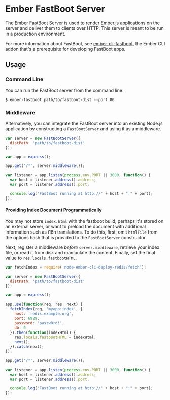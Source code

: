 # Ember FastBoot Server

The Ember FastBoot Server is used to render Ember.js applications on the
server and deliver them to clients over HTTP. This server is meant to be
run in a production environment.

For more information about FastBoot, see
[ember-cli-fastboot][ember-cli-fastboot], the Ember CLI addon that's a
prerequisite for developing FastBoot apps.

[ember-cli-fastboot]: https://github.com/tildeio/ember-cli-fastboot

## Usage

### Command Line

You can run the FastBoot server from the command line:

```
$ ember-fastboot path/to/fastboot-dist --port 80
```

### Middleware

Alternatively, you can integrate the FastBoot server into an existing
Node.js application by constructing a `FastBootServer` and using it as a
middleware.

```js
var server = new FastBootServer({
  distPath: 'path/to/fastboot-dist'
});

var app = express();

app.get('/*', server.middleware());

var listener = app.listen(process.env.PORT || 3000, function() {
  var host = listener.address().address;
  var port = listener.address().port;

  console.log('FastBoot running at http://' + host + ":" + port);
});
```

#### Providing Index Document Programmatically

You may not store `index.html` with the fastboot build, perhaps it's
stored on an external server, or want to preload the document with additional
information such as i18n translations.  To do this, first, omit `htmlFile` from the options hash
that is provided to the `FastBootServer` constructor.

Next, register a middleware _before_ `server.middleware`, retrieve your index file,
or read it from disk and manipulate the content.  Finally, set the final value to `res.locals.fastbootHTML`.

```js
var fetchIndex = require('node-ember-cli-deploy-redis/fetch');

var server = new FastBootServer({
  distPath: 'path/to/fastboot-dist'
});

var app = express();

app.use(function(req, res, next) {
  fetchIndex(req, 'myapp:index', {
    host: 'redis.example.org',
    port: 6929,
    password: 'passw0rd!',
    db: 0
  }).then(function(indexHtml) {
    res.locals.fastbootHTML = indexHtml;
    next();
  }).catch(next);
});

app.get('/*', server.middleware());

var listener = app.listen(process.env.PORT || 3000, function() {
  var host = listener.address().address;
  var port = listener.address().port;

  console.log('FastBoot running at http://' + host + ":" + port);
});
```
